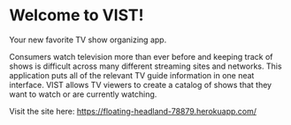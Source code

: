 # Welcome to VIST!

Your new favorite TV show organizing app. 

Consumers watch television more than ever before and keeping track of shows is difficult across many different streaming sites and networks. This application puts all of the relevant TV guide information in one neat interface. VIST allows TV viewers to create a catalog of shows that they want to watch or are currently watching. 

Visit the site here: https://floating-headland-78879.herokuapp.com/
